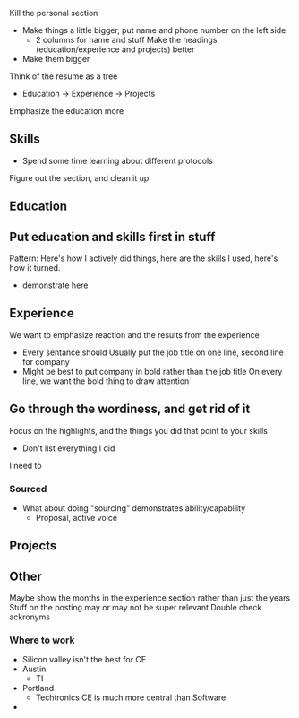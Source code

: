 Kill the personal section
- Make things a little bigger, put name and phone number on the left side
	- 2 columns for name and stuff
Make the headings (education/experience and projects) better
- Make them bigger

Think of the resume as a tree
- Education -> Experience -> Projects 

Emphasize the education more



## Skills
- Spend some time learning about different protocols

Figure out the section, and clean it up

## Education
Put education and skills first in stuff
- 

Pattern: Here's how I actively did things, here are the skills I used, here's how it turned.
- demonstrate here


## Experience
We want to emphasize reaction and the results from the experience
- Every sentance should 
Usually put the job title on one line, second line for company
- Might be best to put company in bold rather than the job title
On every line, we want the bold thing to draw attention

Go through the wordiness, and get rid of it
- 

Focus on the highlights, and the things you did that point to your skills
- Don't list everything I did

I need to 

### Sourced
- What about doing "sourcing" demonstrates ability/capability
	- Proposal, active voice
## Projects

## Other
Maybe show the months in the experience section rather than just the years
Stuff on the posting may or may not be super relevant
Double check ackronyms 
### Where to work
- Silicon valley isn't the best for CE
- Austin
	- TI
- Portland
	- Techtronics
CE is much more central than Software
- 